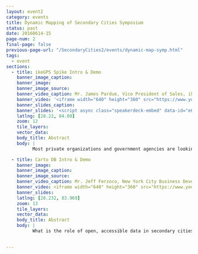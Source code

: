 ```yaml
---
layout: event2
category: events
title: Dynamic Mapping of Secondary Cities Symposium
status: past
date: 20160614-15
page-num: 2
final-page: false
previous-page-url: "/SecondaryCities2/events/dynamic-map-symp.html"
tags:
  - event
sections:
  - title: ikeGPS Spike Intro & Demo
    banner_image_caption: 
    banner_image: 
    banner_image_source: 
    banner_video_caption: Mr. James Pardue, Vice President of Sales, ikeGPS
    banner_video: '<iframe width="640" height="360" src="https://www.youtube.com/embed/f7avqDbORb4" frameborder="0" allowfullscreen></iframe>'
    banner_slides_caption: 
    banner_slides: '<script async class="speakerdeck-embed" data-id="e6662a77b974493e85116fed85cde4fb" data-ratio="1.77777777777778" src="//speakerdeck.com/assets/embed.js"></script>'
    latlng: [28.22, 84.00]
    zoom: 12
    tile_layers:
    vector_data:
    body_title: Abstract
    body: |
          Most private organizations and government agencies are looking to reduce field data collection costs and improve the effectiveness of their field data collection. As a growing trend mobile devices such as smartphones and tablets are a great way to do that. In order to get the best bang for the buck you need to use a commercial off-the-shelf solution that will adequately replace the multitude of tools that are taken into the field today, reduce time in the field, and collect a wide range of field data. Spike accomplishes that task.

  - title: Carto DB Intro & Demo
    banner_image: 
    banner_image_caption: 
    banner_image_source:
    banner_video_caption: Mr. Jeff Ferzoco, New York City Business Development Manager, Carto DB
    banner_video: <iframe width="640" height="360" src="https://www.youtube.com/embed/YEzyIgsDrus" frameborder="0" allowfullscreen></iframe>
    banner_slides:
    latlng: [28.232, 83.969]
    zoom: 13
    tile_layers:
    vector_data:
    body_title: Abstract
    body: |
          What is the role of open, accessible data in secondary cities, and how does rapid mapping and insight into location data help those cities achieve their goals? In this talk, we will look specifically at the evolution of open data and how it has evolved to be a tool for cities to communicate, prioritize and make decisions with less overhead and complexity than ever before. As cities make their data more open and transparent, location and demographics can guide leaders through actionable insights and informed decisions. We will look at the array of mapping tools and examples of how it has been successful in helping city leaders achieve goals.

         
---
```


